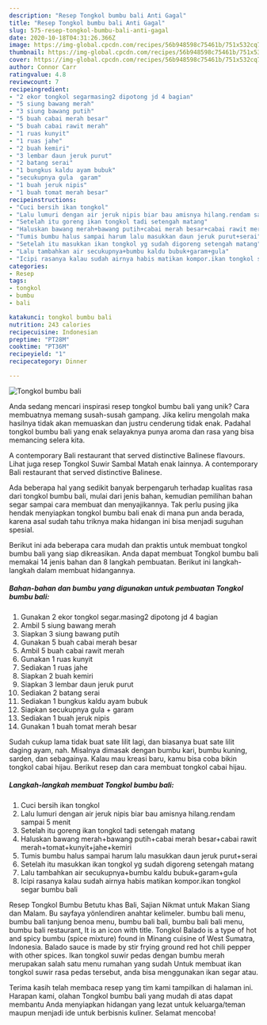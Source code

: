```yaml
---
description: "Resep Tongkol bumbu bali Anti Gagal"
title: "Resep Tongkol bumbu bali Anti Gagal"
slug: 575-resep-tongkol-bumbu-bali-anti-gagal
date: 2020-10-18T04:31:26.366Z
image: https://img-global.cpcdn.com/recipes/56b948598c75461b/751x532cq70/tongkol-bumbu-bali-foto-resep-utama.jpg
thumbnail: https://img-global.cpcdn.com/recipes/56b948598c75461b/751x532cq70/tongkol-bumbu-bali-foto-resep-utama.jpg
cover: https://img-global.cpcdn.com/recipes/56b948598c75461b/751x532cq70/tongkol-bumbu-bali-foto-resep-utama.jpg
author: Connor Carr
ratingvalue: 4.8
reviewcount: 7
recipeingredient:
- "2 ekor tongkol segarmasing2 dipotong jd 4 bagian"
- "5 siung bawang merah"
- "3 siung bawang putih"
- "5 buah cabai merah besar"
- "5 buah cabai rawit merah"
- "1 ruas kunyit"
- "1 ruas jahe"
- "2 buah kemiri"
- "3 lembar daun jeruk purut"
- "2 batang serai"
- "1 bungkus kaldu ayam bubuk"
- "secukupnya gula  garam"
- "1 buah jeruk nipis"
- "1 buah tomat merah besar"
recipeinstructions:
- "Cuci bersih ikan tongkol"
- "Lalu lumuri dengan air jeruk nipis biar bau amisnya hilang.rendam sampai 5 menit"
- "Setelah itu goreng ikan tongkol tadi setengah matang"
- "Haluskan bawang merah+bawang putih+cabai merah besar+cabai rawit merah+tomat+kunyit+jahe+kemiri"
- "Tumis bumbu halus sampai harum lalu masukkan daun jeruk purut+serai"
- "Setelah itu masukkan ikan tongkol yg sudah digoreng setengah matang"
- "Lalu tambahkan air secukupnya+bumbu kaldu bubuk+garam+gula"
- "Icipi rasanya kalau sudah airnya habis matikan kompor.ikan tongkol segar bumbu bali"
categories:
- Resep
tags:
- tongkol
- bumbu
- bali

katakunci: tongkol bumbu bali 
nutrition: 243 calories
recipecuisine: Indonesian
preptime: "PT28M"
cooktime: "PT36M"
recipeyield: "1"
recipecategory: Dinner

---
```



![Tongkol bumbu bali](https://img-global.cpcdn.com/recipes/56b948598c75461b/751x532cq70/tongkol-bumbu-bali-foto-resep-utama.jpg)

Anda sedang mencari inspirasi resep tongkol bumbu bali yang unik? Cara membuatnya memang susah-susah gampang. Jika keliru mengolah maka hasilnya tidak akan memuaskan dan justru cenderung tidak enak. Padahal tongkol bumbu bali yang enak selayaknya punya aroma dan rasa yang bisa memancing selera kita.

A contemporary Bali restaurant that served distinctive Balinese flavours. Lihat juga resep Tongkol Suwir Sambal Matah enak lainnya. A contemporary Bali restaurant that served distinctive Balinese.

Ada beberapa hal yang sedikit banyak berpengaruh terhadap kualitas rasa dari tongkol bumbu bali, mulai dari jenis bahan, kemudian pemilihan bahan segar sampai cara membuat dan menyajikannya. Tak perlu pusing jika hendak menyiapkan tongkol bumbu bali enak di mana pun anda berada, karena asal sudah tahu triknya maka hidangan ini bisa menjadi suguhan spesial.


Berikut ini ada beberapa cara mudah dan praktis untuk membuat tongkol bumbu bali yang siap dikreasikan. Anda dapat membuat Tongkol bumbu bali memakai 14 jenis bahan dan 8 langkah pembuatan. Berikut ini langkah-langkah dalam membuat hidangannya.

<!--inarticleads1-->

##### Bahan-bahan dan bumbu yang digunakan untuk pembuatan Tongkol bumbu bali:

1. Gunakan 2 ekor tongkol segar.masing2 dipotong jd 4 bagian
1. Ambil 5 siung bawang merah
1. Siapkan 3 siung bawang putih
1. Gunakan 5 buah cabai merah besar
1. Ambil 5 buah cabai rawit merah
1. Gunakan 1 ruas kunyit
1. Sediakan 1 ruas jahe
1. Siapkan 2 buah kemiri
1. Siapkan 3 lembar daun jeruk purut
1. Sediakan 2 batang serai
1. Sediakan 1 bungkus kaldu ayam bubuk
1. Siapkan secukupnya gula + garam
1. Sediakan 1 buah jeruk nipis
1. Gunakan 1 buah tomat merah besar


Sudah cukup lama tidak buat sate lilit lagi, dan biasanya buat sate lilit daging ayam, nah. Misalnya dimasak dengan bumbu kari, bumbu kuning, sarden, dan sebagainya. Kalau mau kreasi baru, kamu bisa coba bikin tongkol cabai hijau. Berikut resep dan cara membuat tongkol cabai hijau. 

<!--inarticleads2-->

##### Langkah-langkah membuat Tongkol bumbu bali:

1. Cuci bersih ikan tongkol
1. Lalu lumuri dengan air jeruk nipis biar bau amisnya hilang.rendam sampai 5 menit
1. Setelah itu goreng ikan tongkol tadi setengah matang
1. Haluskan bawang merah+bawang putih+cabai merah besar+cabai rawit merah+tomat+kunyit+jahe+kemiri
1. Tumis bumbu halus sampai harum lalu masukkan daun jeruk purut+serai
1. Setelah itu masukkan ikan tongkol yg sudah digoreng setengah matang
1. Lalu tambahkan air secukupnya+bumbu kaldu bubuk+garam+gula
1. Icipi rasanya kalau sudah airnya habis matikan kompor.ikan tongkol segar bumbu bali


Resep Tongkol Bumbu Betutu khas Bali, Sajian Nikmat untuk Makan Siang dan Malam. Bu sayfaya yönlendiren anahtar kelimeler. bumbu bali menu, bumbu bali tanjung benoa menu, bumbu bali bali, bumbu bali bali menu, bumbu bali restaurant, It is an icon with title. Tongkol Balado is a type of hot and spicy bumbu (spice mixture) found in Minang cuisine of West Sumatra, Indonesia. Balado sauce is made by stir frying ground red hot chili pepper with other spices. Ikan tongkol suwir pedas dengan bumbu merah merupakan salah satu menu rumahan yang sudah Untuk membuat ikan tongkol suwir rasa pedas tersebut, anda bisa menggunakan ikan segar atau. 

Terima kasih telah membaca resep yang tim kami tampilkan di halaman ini. Harapan kami, olahan Tongkol bumbu bali yang mudah di atas dapat membantu Anda menyiapkan hidangan yang lezat untuk keluarga/teman maupun menjadi ide untuk berbisnis kuliner. Selamat mencoba!
